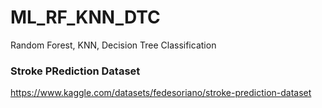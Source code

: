 # ML_RF_KNN_DTC
Random Forest, KNN, Decision Tree Classification

### Stroke PRediction Dataset
https://www.kaggle.com/datasets/fedesoriano/stroke-prediction-dataset
